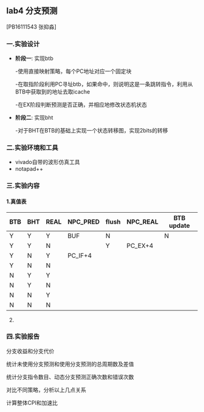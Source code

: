 ## lab4 分支预测

[PB16111543 张抑淼]

### 一.实验设计

- **阶段一**: 实现btb

  -使用直接映射策略，每个PC地址对应一个固定块

  -在取指阶段利用PC寻址btb，如果命中，则说明这是一条跳转指令，利用从BTB中获取到的地址去取icache

  -在EX阶段判断预测是否正确，并相应地修改状态机状态

- **阶段二**: 实现bht

  -对于BHT在BTB的基础上实现一个状态转移图，实现2bits的转移

### 二.实验环境和工具

- vivado自带的波形仿真工具
- notapad++ 

### 三.实验内容

#### 1.真值表

| BTB  | BHT  | REAL | NPC_PRED | flush | NPC_REAL | BTB update |
| ---- | ---- | ---- | -------- | ----- | -------- | ---------- |
| Y    | Y    | Y    | BUF      | N     |          | N          |
| Y    | Y    | N    |          | Y     | PC_EX+4  |            |
| Y    | N    | Y    | PC_IF+4  |       |          |            |
| Y    | N    | N    |          |       |          |            |
| N    | Y    | Y    |          |       |          |            |
| N    | Y    | N    |          |       |          |            |
| N    | N    | Y    |          |       |          |            |
| N    | N    | N    |          |       |          |            |

2.





### 四.实验报告

分支收益和分支代价



统计未使用分支预测和使用分支预测的总周期数及差值



统计分支指令数目、动态分支预测正确次数和错误次数



对比不同策略，分析以上几点关系



计算整体CPI和加速比









